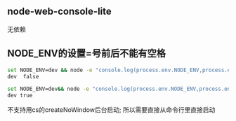 ## node-web-console-lite

无依赖

## NODE_ENV的设置=号前后不能有空格
```bash
set NODE_ENV=dev && node -e "console.log(process.env.NODE_ENV,process.env.NODE_ENV=='dev')"
dev  false

set NODE_ENV=dev&& node -e "console.log(process.env.NODE_ENV,process.env.NODE_ENV=='dev')"
dev true

```

不支持用cs的createNoWindow后台启动; 所以需要直接从命令行里直接启动
